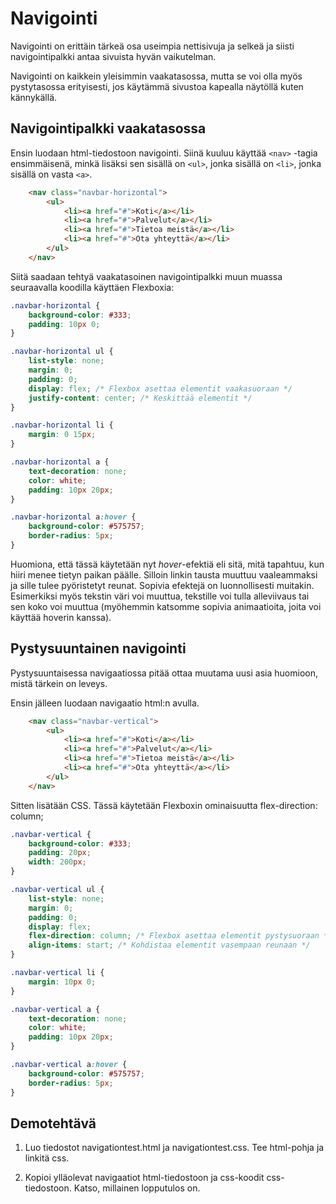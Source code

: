 # Navigointi

Navigointi on erittäin tärkeä osa useimpia nettisivuja ja selkeä ja siisti navigointipalkki antaa sivuista hyvän vaikutelman.

Navigointi on kaikkein yleisimmin vaakatasossa, mutta se voi olla myös pystytasossa erityisesti, jos käytämmä sivustoa kapealla näytöllä kuten kännykällä.  

## Navigointipalkki vaakatasossa

Ensin luodaan html-tiedostoon navigointi. Siinä kuuluu käyttää ``<nav>`` -tagia ensimmäisenä, minkä lisäksi sen sisällä on ``<ul>``, jonka sisällä on ``<li>``, jonka sisällä on vasta ``<a>``.

````html
    <nav class="navbar-horizontal">
        <ul>
            <li><a href="#">Koti</a></li>
            <li><a href="#">Palvelut</a></li>
            <li><a href="#">Tietoa meistä</a></li>
            <li><a href="#">Ota yhteyttä</a></li>
        </ul>
    </nav>
````

Siitä saadaan tehtyä vaakatasoinen navigointipalkki muun muassa seuraavalla koodilla käyttäen Flexboxia:

````css
.navbar-horizontal {
    background-color: #333;
    padding: 10px 0;
}

.navbar-horizontal ul {
    list-style: none;
    margin: 0;
    padding: 0;
    display: flex; /* Flexbox asettaa elementit vaakasuoraan */
    justify-content: center; /* Keskittää elementit */
}

.navbar-horizontal li {
    margin: 0 15px;
}

.navbar-horizontal a {
    text-decoration: none;
    color: white;
    padding: 10px 20px;
}

.navbar-horizontal a:hover {
    background-color: #575757;
    border-radius: 5px;
}
````

Huomiona, että tässä käytetään nyt *hover*-efektiä eli sitä, mitä tapahtuu, kun hiiri menee tietyn paikan päälle. Silloin linkin tausta muuttuu vaaleammaksi ja sille tulee pyöristetyt reunat. Sopivia efektejä on luonnollisesti muitakin. Esimerkiksi myös tekstin väri voi muuttua, tekstille voi tulla alleviivaus tai sen koko voi muuttua (myöhemmin katsomme sopivia animaatioita, joita voi käyttää hoverin kanssa). 

## Pystysuuntainen navigointi

Pystysuuntaisessa navigaatiossa pitää ottaa muutama uusi asia huomioon, mistä tärkein on leveys.

Ensin jälleen luodaan navigaatio html:n avulla.

````html
    <nav class="navbar-vertical">
        <ul>
            <li><a href="#">Koti</a></li>
            <li><a href="#">Palvelut</a></li>
            <li><a href="#">Tietoa meistä</a></li>
            <li><a href="#">Ota yhteyttä</a></li>
        </ul>
    </nav>
````

Sitten lisätään CSS. Tässä käytetään Flexboxin ominaisuutta flex-direction: column;

````css
.navbar-vertical {
    background-color: #333;
    padding: 20px;
    width: 200px;
}

.navbar-vertical ul {
    list-style: none;
    margin: 0;
    padding: 0;
    display: flex;
    flex-direction: column; /* Flexbox asettaa elementit pystysuoraan */
    align-items: start; /* Kohdistaa elementit vasempaan reunaan */
}

.navbar-vertical li {
    margin: 10px 0;
}

.navbar-vertical a {
    text-decoration: none;
    color: white;
    padding: 10px 20px;
}

.navbar-vertical a:hover {
    background-color: #575757;
    border-radius: 5px;
}
````

## Demotehtävä

1. Luo tiedostot navigationtest.html ja navigationtest.css. Tee html-pohja ja linkitä css.

2. Kopioi ylläolevat navigaatiot html-tiedostoon ja css-koodit css-tiedostoon. Katso, millainen lopputulos on.